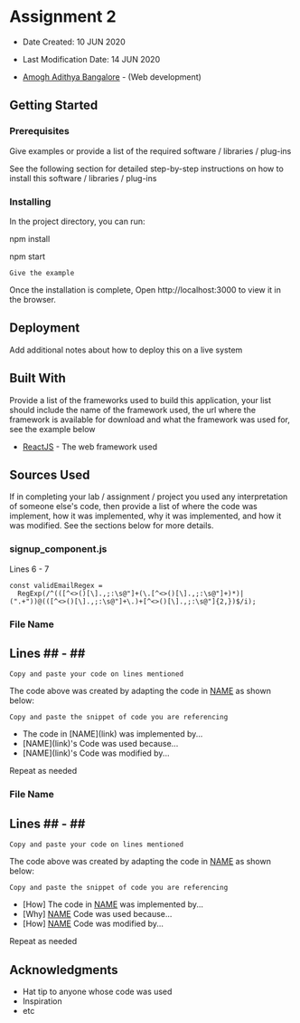 ﻿# Assignment 2


* Date Created: 10 JUN 2020
* Last Modification Date: 14 JUN 2020


* [Amogh Adithya Bangalore](am210633@dal.ca) - (Web development)



## Getting Started


### Prerequisites

Give examples or provide a list of the required software / libraries / plug-ins


See the following section for detailed step-by-step instructions on how to install this software / libraries / plug-ins

### Installing
In the project directory, you can run:

npm install

npm start

```
Give the example
```

Once the installation is complete, Open http://localhost:3000 to view it in the browser.



## Deployment

Add additional notes about how to deploy this on a live system

## Built With

Provide a list of the frameworks used to build this application, your list should include the name of the framework used, the url where the framework is available for download and what the framework was used for, see the example below 

* [ReactJS](https://reactjs.org/docs/getting-started.html) - The web framework used

## Sources Used

If in completing your lab / assignment / project you used any interpretation of someone else's code, then provide a list of where the code was implement, how it was implemented, why it was implemented, and how it was modified. See the sections below for more details.

### signup_component.js
Lines 6 - 7
```
const validEmailRegex = 
  RegExp(/^(([^<>()[\].,;:\s@"]+(\.[^<>()[\].,;:\s@"]+)*)|(".+"))@(([^<>()[\].,;:\s@"]+\.)+[^<>()[\].,;:\s@"]{2,})$/i);

```

### File Name

Lines ## - ##
---------------

```
Copy and paste your code on lines mentioned 

```

The code above was created by adapting the code in [NAME](link) as shown below: 

```
Copy and paste the snippet of code you are referencing

```

- <!---How---> The code in [NAME](link) was implemented by...
- <!---Why---> [NAME](link)'s Code was used because...
- <!---How---> [NAME](link)'s Code was modified by...

Repeat as needed

### File Name

Lines ## - ##
---------------

```
Copy and paste your code on lines mentioned 

```

The code above was created by adapting the code in [NAME](link) as shown below: 

```
Copy and paste the snippet of code you are referencing

```

- [How] The code in [NAME](link) was implemented by...
- [Why] [NAME](link) Code was used because...
- [How] [NAME](link) Code was modified by...

Repeat as needed

## Acknowledgments

* Hat tip to anyone whose code was used
* Inspiration
* etc
